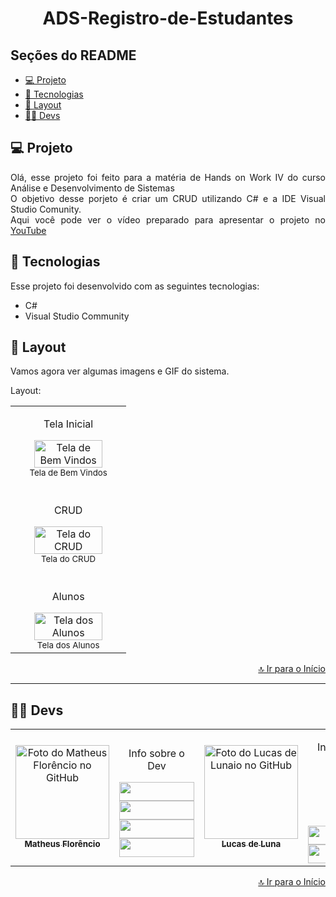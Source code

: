 <h1 align="center" id="inicio">ADS-Registro-de-Estudantes</h1>


## Seções do README


<ul>
  <li><a href="#projeto">💻 Projeto</a></li>
  <li><a href="#tecnologias">🚀 Tecnologias</a></li>
  <li><a href="#layout">🔖 Layout</a></li>
  <li><a href="#devs">👩‍💻 Devs</a></li>
</ul>


## <a id="projeto">💻 Projeto</a>


<p align="justify">
  Olá, esse projeto foi feito para a matéria de Hands on Work IV do curso Análise e Desenvolvimento de Sistemas<br>
  O objetivo desse porjeto é criar um CRUD utilizando C# e a IDE Visual Studio Comunity.<br>
  Aqui você pode ver o vídeo preparado para apresentar o projeto no <a href="https://youtu.be/3nXLiyt3rL0">YouTube</a>
</p>

## <a id="tecnologias">🚀 Tecnologias</a>

Esse projeto foi desenvolvido com as seguintes tecnologias:

- C#
- Visual Studio Community


## <a id="layout">🔖 Layout</a>

Vamos agora ver algumas imagens e GIF do sistema.<br>

Layout:
<div align="center">
<table>
  <tr>
    <td align="center">
          <p>Tela Inicial</p>
      <img width="80%" src="https://github.com/1matheusflorencio/ADS-Registro-de-Estudantes/blob/master/README%20arquivos/Tela%20de%20Bem%20Vindos.png?raw=true" alt="Tela de Bem Vindos" /><br>
        <sub>
         Tela de Bem Vindos
        </sub>
    </td>
  </tr>
  <tr>
    <td align="center">
      <br>
          <p>CRUD</p>
      <img width="80%" src="https://github.com/1matheusflorencio/ADS-Registro-de-Estudantes/blob/master/README%20arquivos/Telas%20do%20CRUD.png?raw=true" alt="Tela do CRUD" /><br>
        <sub>
         Tela do CRUD
        </sub>
    </td>
  </tr>
    <tr>
    <td align="center">
      <br>
          <p>Alunos</p>
      <img width="80%" src="https://github.com/1matheusflorencio/ADS-Registro-de-Estudantes/blob/master/README%20arquivos/Tela%20de%20Alunos.png?raw=true" alt="Tela dos Alunos" /><br>
        <sub>
         Tela dos Alunos
        </sub>
    </td>
  </tr>
</table>
<p width="100%" align="end"><a href="#inicio">🔝 Ir para o Início</a></p>
</div>

---

## <a id="devs">👩‍💻 Devs</a> 

<table>
  <tr>
    <td align="center">
    <a text-decoration="none" href="https://github.com/1matheusflorencio">
      <img src="https://avatars.githubusercontent.com/u/68713424?s=400&u=62c303b85a95a013cccd6cbd6084952fbc06a4db&v=4" width="150px;" alt="Foto do Matheus Florêncio no GitHub"/>       <br>
        <sub>
          <b>Matheus Florêncio</b> <br>
        </sub>
    </a>
    </td>
      <td align="center" width="150px">
        <p>Info sobre o Dev</p>
          <a href="https://www.matheusflorencio.com" target="_blank"><img height="30px" width="120px" src="https://img.shields.io/badge/website-000000?style=for-the-badge&logo=About.me&logoColor=white"></a>
          <br>
          <a href="https://www.linkedin.com/in/matheus-flor%C3%AAncio/" target="_blank"><img height="30px" width="120px" src="https://img.shields.io/badge/LinkedIn-0077B5?style=for-the-badge&logo=linkedin&logoColor=white"></a>
          <br>
          <a href="https://www.instagram.com/1matheusflorencio/" target="_blank"><img height="30px" width="120px" src="https://img.shields.io/badge/Instagram-E4405F?style=for-the-badge&logo=instagram&logoColor=white" target="_blank"></a>
          <br>
          <a href="https://www.youtube.com/channel/UCH1VWs-9V63VyGkrcSbtXIg" target="_blank"><img height="30px" width="120px" src="https://img.shields.io/badge/YouTube-FF0000?style=for-the-badge&logo=youtube&logoColor=white" target="_blank"></a>
      </td>       
       <!-- Outro Dev -->
        <td align="center">
    <a text-decoration="none" href="#">
      <img src="https://avatars.githubusercontent.com/u/80532267?v=4" width="150px;" alt="Foto do Lucas de Lunaio no GitHub"/>
      <br>
        <sub>
          <b>Lucas de Luna</b> <br>
        </sub>
    </a>
    </td>
      <td align="center" width="150px">
      <!-- Informações Sobre o Dev e Links para suas redes -->
        <p>Info sobre o Dev</p>
          <br>
          <br>
          <br>
          <br>
          <a href="https://github.com/LucasLTCouto" target="_blank"><img height="30px" width="120px" src="https://img.shields.io/badge/GitHub-100000?style=for-the-badge&logo=github&logoColor=white"></a>
          <a href="https://www.instagram.com/lucasdeluna11/" target="_blank"><img height="30px" width="120px" src="https://img.shields.io/badge/Instagram-E4405F?style=for-the-badge&logo=instagram&logoColor=white" target="_blank"></a>
      </td>
            <td align="center">
    <a text-decoration="none" href="#">
      <img src="https://avatars.githubusercontent.com/u/84678879?v=4" width="150px;" alt="Foto do Lucas de Lunaio no GitHub"/>
      <br>
        <sub>
          <b>Evandro Orlandini</b> <br>
        </sub>
    </a>
    </td>
    <!-- Informações Sobre o Dev e Links para suas redes -->
      <td align="center" width="150px">
        <p>Info sobre o Dev</p>
          <br>
          <br>
          <br>
          <br>
          <a href="https://github.com/EvandroOrlandini" target="_blank"><img height="30px" width="120px" src="https://img.shields.io/badge/GitHub-100000?style=for-the-badge&logo=github&logoColor=white"></a>
      </td>
    </tr>
</table>

<p width="100%" align="end"><a href="#inicio">🔝 Ir para o Início</a></p>
